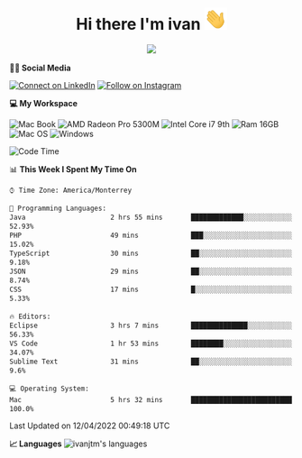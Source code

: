 <h1 align="center">Hi there I'm ivan <img src="https://raw.githubusercontent.com/ABSphreak/ABSphreak/master/gifs/Hi.gif" width="40px" /></h1>
<div align="center">
<img src="http://github-readme-streak-stats.herokuapp.com?user=ivanjtm&hide_border=true&background=00000000&border=FFFFFF00&sideNums=A8A8A8&sideLabels=A8A8A8&currStreakNum=FFC93C&dates=A8A8A8)](https://git.io/streak-stats"/>
</div>

**👦🏻 Social Media**

[![Connect on LinkedIn](https://img.shields.io/badge/LinkedIn-%230077B5.svg?&style=flat-square&logo=linkedin&logoColor=white)](https://www.linkedin.com/in/ivanjtm)
[![Follow on Instagram](https://img.shields.io/badge/Instagram-E4405F?style=flat-square&logo=instagram&logoColor=white)](https://www.instagram.com/ivanjtm)

**💻 My Workspace**

![Mac Book](https://img.shields.io/badge/Apple-MacBook_Pro_2019-999999?style=flat-square&logo=apple&logoColor=white)
![AMD Radeon Pro 5300M](https://img.shields.io/badge/AMD-Radeon_Pro_5300M-ED1C24?style=flat-square&logo=amd&logoColor=white)
![Intel Core i7 9th](https://img.shields.io/badge/Intel-Core_i7_9th-0071C5?style=flat-square&logo=intel&logoColor=white)
![Ram 16GB](https://img.shields.io/badge/RAM-16GB-230071C5?style=flat-square&logoColor=white)
![Mac OS](https://img.shields.io/badge/Mac%20OS-000000?style=flat-square&logo=apple&logoColor=white)
![Windows](https://img.shields.io/badge/Windows-0078D6?style=flat-square&logo=windows&logoColor=white)


<!--START_SECTION:waka-->
![Code Time](http://img.shields.io/badge/Code%20Time-654%20hrs%2051%20mins-blue)

📊 **This Week I Spent My Time On** 

```text
⌚︎ Time Zone: America/Monterrey

💬 Programming Languages: 
Java                     2 hrs 55 mins       █████████████░░░░░░░░░░░░   52.93% 
PHP                      49 mins             ███░░░░░░░░░░░░░░░░░░░░░░   15.02% 
TypeScript               30 mins             ██░░░░░░░░░░░░░░░░░░░░░░░   9.18% 
JSON                     29 mins             ██░░░░░░░░░░░░░░░░░░░░░░░   8.74% 
CSS                      17 mins             █░░░░░░░░░░░░░░░░░░░░░░░░   5.33%

🔥 Editors: 
Eclipse                  3 hrs 7 mins        ██████████████░░░░░░░░░░░   56.33% 
VS Code                  1 hr 53 mins        ████████░░░░░░░░░░░░░░░░░   34.07% 
Sublime Text             31 mins             ██░░░░░░░░░░░░░░░░░░░░░░░   9.6%

💻 Operating System: 
Mac                      5 hrs 32 mins       █████████████████████████   100.0%

```


 Last Updated on 12/04/2022 00:49:18 UTC
<!--END_SECTION:waka-->
**📈 Languages**
 ![ivanjtm's languages](https://wakatime.com/share/@ivanjtm/a32f83c6-d0c9-49a4-a5ae-d0440b950377.svg)
